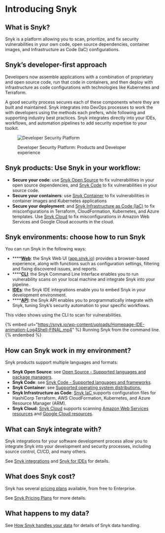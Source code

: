 # Introducing Snyk

## What is Snyk?

Snyk is a platform allowing you to scan, prioritize, and fix security vulnerabilities in your own code, open source dependencies, container images, and Infrastructure as Code (IaC) configurations.

## Snyk’s developer-first approach

Developers now assemble applications with a combination of proprietary and open source code, run that code in containers, and then deploy with infrastructure as code configurations with technologies like Kubernetes and Terraform.

A good security process secures each of these components where they are built and maintained. Snyk integrates into DevOps processes to work the with developers using the methods each prefers, while following and supporting industry best practices. Snyk integrates directly into your IDEs, workflows, and automation pipelines to add security expertise to your toolkit.

<figure><img src="../.gitbook/assets/image (162) (1) (1) (1) (1) (1) (1).png" alt="Developer Security Platform"><figcaption><p>Developer Security Platform: Products and Developer experience</p></figcaption></figure>

## Snyk products: Use Snyk in your workflow:

* **Secure your code**: use [Snyk Open Source](../products/snyk-open-source/) to fix vulnerabilities in your open source dependencies, and [Snyk Code](../products/snyk-code/) to fix vulnerabilities in your source code.
* **Secure your containers**: use [Snyk Container](../products/snyk-container/) to fix vulnerabilities in container images and Kubernetes applications
* **Secure your deployment**: and [Snyk Infrastructure as Code (IaC)](../products/snyk-infrastructure-as-code/) to fix misconfigurations in Terraform, CloudFormation, Kubernetes, and Azure templates. Use [Snyk Cloud](../products/snyk-cloud/) to fix misconfigurations in Amazon Web Services and Google Cloud accounts in the cloud.

## Snyk environments: choose how to run Snyk

You can run Snyk in the following ways:

* ****[**Web**](getting-started-with-the-snyk-web-ui.md): the Snyk Web UI ([app.snyk.io](https://app.snyk.io)) provides a browser-based experience, along with functions such as configuration settings, filtering and fixing discovered issues, and reports.
* ****[**CLI**](../snyk-cli/): the Snyk Command Line Interface enables you to run vulnerability scans on your local machine and integrate Snyk into your pipeline.
* [**IDEs**](../ide-tools/): the Snyk IDE integrations enable you to embed Snyk in your development environment.
* ****[**API**](../snyk-api-info/): the Snyk API enables you to programmatically integrate with Snyk, tuning Snyk’s security automation to your specific workflows.

This video shows using the CLI to scan for vulnerabilities.

{% embed url="https://snyk.io/wp-content/uploads/Homepage-IDE-animation-Log4Shell-FINAL.mp4" %}
Running Snyk from the command line.
{% endembed %}

## How can Snyk work in my environment?

Snyk products support multiple languages and formats:

* **Snyk Open Source**: see [Open Source - Supported languages and package managers](../products/snyk-open-source/language-and-package-manager-support/).
* **Snyk Code**: see [Snyk Code - Supported languages and frameworks](../products/snyk-code/snyk-code-language-and-framework-support.md).
* **Snyk Container**: see [Supported operating system distributions.](../products/snyk-container/supported-operating-system-distributions.md)
* **Snyk Infrastructure as Code**: [Snyk IaC ](../products/snyk-infrastructure-as-code/)supports configuration files for HashiCorp Terraform, AWS CloudFormation, Kubernetes, and Azure Resource Manager (ARM).
* **Snyk Cloud:** [Snyk Cloud](../products/snyk-cloud/) supports scanning [Amazon Web Services resources](../products/snyk-cloud/supported-aws-resources-for-snyk-cloud.md) and [Google Cloud resources](../products/snyk-cloud/getting-started-with-snyk-cloud-google/).

## What can Snyk integrate with?

Snyk integrations for your software development process allow you to integrate Snyk into your development and security processes, including source control, CI/CD, and many others.

See [Snyk integrations](../integrations/) and [Snyk for IDEs](../ide-tools/) for details.

## **What does Snyk cost?**

Snyk has several [pricing plans](https://snyk.io/plans/) available, from free to Enterprise.

See [Snyk Pricing Plans](../snyk-processes/plans.md) for more details.

## What happens to my data?

See [How Snyk handles your data](../snyk-processes/how-snyk-handles-your-data.md) for details of Snyk data handling.
